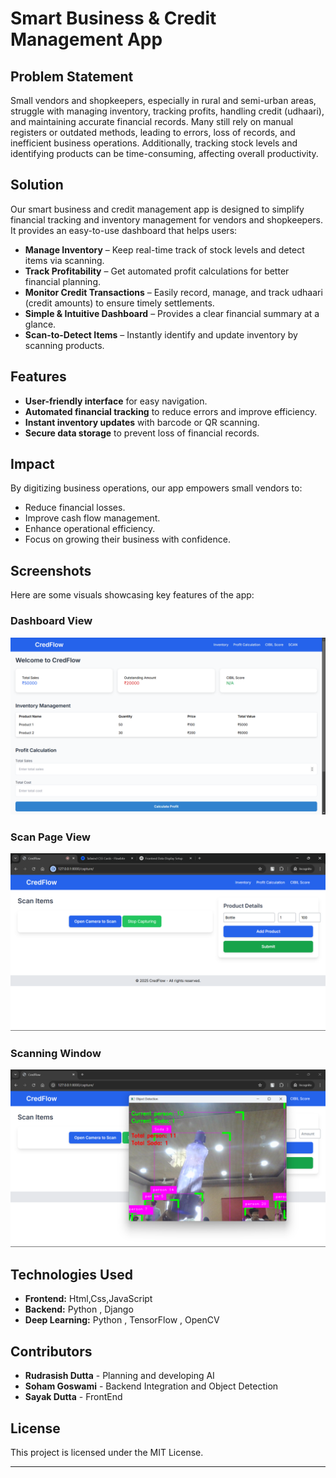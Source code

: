 # Smart Business & Credit Management App

## Problem Statement
Small vendors and shopkeepers, especially in rural and semi-urban areas, struggle with managing inventory, tracking profits, handling credit (udhaari), and maintaining accurate financial records. Many still rely on manual registers or outdated methods, leading to errors, loss of records, and inefficient business operations. Additionally, tracking stock levels and identifying products can be time-consuming, affecting overall productivity.

## Solution
Our smart business and credit management app is designed to simplify financial tracking and inventory management for vendors and shopkeepers. It provides an easy-to-use dashboard that helps users:

- **Manage Inventory** – Keep real-time track of stock levels and detect items via scanning.
- **Track Profitability** – Get automated profit calculations for better financial planning.
- **Monitor Credit Transactions** – Easily record, manage, and track udhaari (credit amounts) to ensure timely settlements.
- **Simple & Intuitive Dashboard** – Provides a clear financial summary at a glance.
- **Scan-to-Detect Items** – Instantly identify and update inventory by scanning products.

## Features
- **User-friendly interface** for easy navigation.
- **Automated financial tracking** to reduce errors and improve efficiency.
- **Instant inventory updates** with barcode or QR scanning.
- **Secure data storage** to prevent loss of financial records.

## Impact
By digitizing business operations, our app empowers small vendors to:
- Reduce financial losses.
- Improve cash flow management.
- Enhance operational efficiency.
- Focus on growing their business with confidence.

## Screenshots
Here are some visuals showcasing key features of the app:

### Dashboard View
![Dashboard](Home.png)

### Scan Page View
![Credit Management](ScanPage.png)

### Scanning Window
![Inventory Tracking](Scan.png)

## Technologies Used
- **Frontend:** Html,Css,JavaScript
- **Backend:** Python , Django
- **Deep Learning:** Python , TensorFlow , OpenCV
 

 
   

## Contributors
- **Rudrasish Dutta** - Planning and developing AI
- **Soham Goswami** - Backend Integration and Object Detection
- **Sayak Dutta** - FrontEnd

## License
This project is licensed under the MIT License.

---
 


